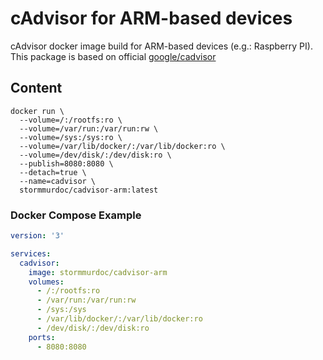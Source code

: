 # cAdvisor for ARM-based devices

cAdvisor docker image build for ARM-based devices (e.g.: Raspberry PI).
This package is based on official [google/cadvisor](https://github.com/google/cadvisor)

## Content

```shell
docker run \
  --volume=/:/rootfs:ro \
  --volume=/var/run:/var/run:rw \
  --volume=/sys:/sys:ro \
  --volume=/var/lib/docker/:/var/lib/docker:ro \
  --volume=/dev/disk/:/dev/disk:ro \
  --publish=8080:8080 \
  --detach=true \
  --name=cadvisor \
  stormmurdoc/cadvisor-arm:latest
```

### Docker Compose Example

```yml
version: '3'

services:
  cadvisor:
    image: stormmurdoc/cadvisor-arm
    volumes:
      - /:/rootfs:ro
      - /var/run:/var/run:rw
      - /sys:/sys
      - /var/lib/docker/:/var/lib/docker:ro
      - /dev/disk/:/dev/disk:ro
    ports:
      - 8080:8080
```

